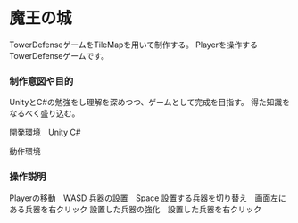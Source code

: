 # 魔王の城

TowerDefenseゲームをTileMapを用いて制作する。
Playerを操作するTowerDefenseゲームです。

### 制作意図や目的
UnityとC#の勉強をし理解を深めつつ、ゲームとして完成を目指す。
得た知識をなるべく盛り込む。

開発環境　Unity C#

動作環境　


### 操作説明
Playerの移動　WASD
兵器の設置　Space
設置する兵器を切り替え　画面左にある兵器を右クリック
設置した兵器の強化　設置した兵器を右クリック
